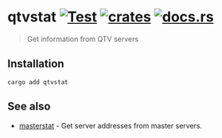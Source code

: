 # qtvstat [![Test](https://github.com/vikpe/qtvstat/actions/workflows/test.yml/badge.svg?branch=main)](https://github.com/vikpe/qtvstat/actions/workflows/test.yml) [![crates](https://img.shields.io/crates/v/qtvstat)](https://crates.io/crates/qtvstat) [![docs.rs](https://img.shields.io/docsrs/qtvstat)](https://docs.rs/qtvstat/)

> Get information from QTV servers

## Installation

```shell
cargo add qtvstat
```

## See also

* [masterstat](https://github.com/vikpe/masterstat-rust) - Get server addresses from master servers.

